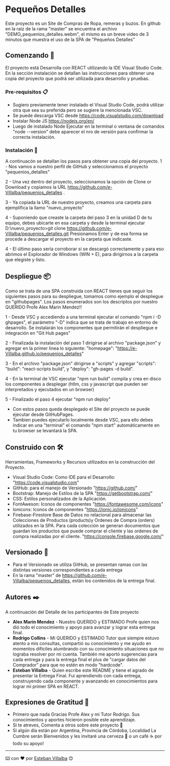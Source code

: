 # Pequeños Detalles

Este proyecto es un Site de Compras de Ropa, remeras y buzos.
En github en la raíz de la rama "master" se encuentra el archivo "DEMO_pequenios_detalles.webm", el mismo es un breve video de 3 minutos que muestra el uso de la SPA de "Pequeños Detalles"

## Comenzando 🚀

El proyecto está Desarrolla con REACT utilizando la IDE Visual Studio Code. En la sección instalación se detallan las instrucciones para obtener una copia del proyecto que podrá ser utilizada para desarrollo y pruebas.


### Pre-requisitos 📋

- Sugiero previamente tener instalado el Visual Studio Code, podrá utilizar otra que sea su preferida pero se sugiere la mencionada VSC.
- Se puede descarga VSC desde https://code.visualstudio.com/download
- Instalar Node JS https://nodejs.org/en/
- Luego de instalado Node Ejecutar en la terminal o ventana de comandos "node --version"  debe aparecer el nro de versión para confirmar la correcta instalación.


### Instalación 🔧
A continuacón se detallan los pasos para obtener una copia del proyecto.
1 - Nos vamos a nuestro perfil de GitHub y seleccionamos el proyecto "pequenios_detalles"

2 - Una vez dentro del proyecto, seleccionamos la opción de Clone or Download y copiamos la URL https://github.com/e-Villalba/pequenios_detalles .

3 - Ya copiada la URL de nuestro proyecto, creamos una carpeta para ejemplifica la llamo "nuevo_proyecto"

4 - Suponiendo que creaste la carpeta del paso 3 en la unidad D de tu equipo, debes ubicarte en esa carpeta y desde la terminal ejecutar
    D:\nuevo_proyecto>git clone https://github.com/e-Villalba/pequenios_detalles.git
Presionamos Enter y de esa forma se procede a descargar el proyecto en la carpeta que indicaste.

4 - El último paso sería corroborar si se descargó correctamente y para eso abrimos el Explorador de Windows (WIN + E), para dirigirnos a la carpeta que elegiste y listo.

## Despliegue 📦
Como se trata de una SPA construida con REACT tienes que seguir los siguientes pasos para su despliegue, tomamos como ejemplo el despliegue en "githubpages".
Los pasos enumerados son los descriptos por nuestro QUERIDO Profe Alex Marin Mendez!!

1 - Desde VSC y accediendo a una terminal ejecutar el comando "npm i -D ghpages", el parámetro "-D" indica que se trata de trabajo en entorno de desarrollo. Se instalarán los componentes que permitirán el despliegue e integración en "Git Hub pages"

2 - Finalizada la instalación del paso 1 dirigirse al archivo "package.json" y agregar en la primer linea lo siguiente: "homepage": "https://e-Villalba.github.io/pequenios_detalles"

3 - En el archivo "package.json" dirigirse a "scripts" y agregar "scripts":  "build": "react-scripts build", y  "deploy": "gh-pages -d build".

4 - En la terminal de VSC ejecutar "npm run build" compila y crea en disco los componentes a desplegar (htlm, css y javascript que pueden ser interpretados y ejecutados en un browser)

5 - Finalizado el paso 4 ejecutar "npm run deploy"

- Con estos pasos queda desplegado el Site del proyecto se puede ejecutar desde GitHubPages.
- Tambien puedes ejecutarlo localmente desde VSC, para ello debes indicar en una "terminal" el comando "npm start" automáticamente en tu browser se levantará la SPA.

## Construido con 🛠️

Herramientas, Frameworks y Recursos utilizados en la construcción del Proyecto.

* Visual Studio Code:   Como IDE para el Desarrollo: "https://code.visualstudio.com"
* GitHub:               para el manejo de Versionado "https://github.com/"
* Bootstrap:            Manejo de Estilos de la SPA  "https://getbootstrap.com/"
* CSS:                  Estilos personalizados de la Aplicación.
* FontAweson:           Iconos de componentes        "https://fontawesome.com/icons"  
* Ionicons:             Iconos de componentes        "https://ionic.io/ionicons" 
* Firebase-Firestore    Base de Datos no relacional para almacenar las Colecciones de Productos (products)y Ordenes de Compra (orders) utilizados en la SPA. Para cada colección se generan documentos que guardan los productos que puede comprar el cliente y las ordenes de compra realizadas por el cliente. "https://console.firebase.google.com/"


## Versionado 📌

- Para el Versionado se utiliza GitHub, se presentan ramas con las distintas versiones correspondientes a cada entrega
- En la rama "master" de https://github.com/e-Villalba/pequenios_detalles, están los contenidos de la entrega final.

## Autores ✒️

A continuación del Detalle de los participantes de Este proyecto

* **Alex Marin Mendez** - Nuestro QUERIDO y ESTIMADO Profe quien nos dió todo el conocimiento y apoyo para avanzar y lograr esta entrega final.
* **Rodrigo Collins**   - Mi  QUERIDO y ESTIMADO Tutor que siempre estuvo atento a mis consultas, compartió su conocimiento y me ayudo en momentos dificiles alumbrando con su conocimiento situaciones que no lograba resolver por mi cuenta.
También me aportó sugerencias para cada entrega y para la entrega final el plus de "cargar datos del Comprador" para que no estén en modo "hardcode".
* **Esteban Villalba**  - Quien escribe este README y tiene el agrado de presentar la Entrega Final. Fui aprendiendo con cada entrega, construyendo cada componente y avanzando en conocimientos para lograr mi primer SPA en REACT.


## Expresiones de Gratitud 🎁
* Primero que nada Gracias Profe Alex y mi Tutor Rodrigo. Sus conocimientos y aportes hicieron posible este aprendizaje.
* Si te atreves, Comenta a otros sobre este proyecto 📢
* Si algún día están por Argentina, Provincia de Córdoba, Localidad La Cumbre serán Bienvenidos y les invitaré una cerveza 🍺 o un café ☕ por todo su apoyo! 


---
⌨️ con ❤️ por [Esteban Villalba](https://github.com/e-Villalba) 😊

